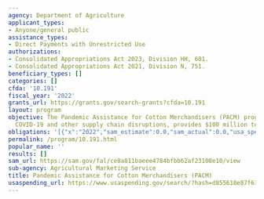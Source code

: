 ```yaml
---
agency: Department of Agriculture
applicant_types:
- Anyone/general public
assistance_types:
- Direct Payments with Unrestricted Use
authorizations:
- Consolidated Appropriations Act 2023, Division HH, 601.
- Consolidated Appropriations Act 2021, Division N, 751.
beneficiary_types: []
categories: []
cfda: '10.191'
fiscal_year: '2022'
grants_url: https://grants.gov/search-grants?cfda=10.191
layout: program
objective: The Pandemic Assistance for Cotton Merchandisers (PACM) program, considering
  COVID-19 and other supply chain disruptions, provides $100 million to cotton merchandisers.
obligations: '[{"x":"2022","sam_estimate":0.0,"sam_actual":0.0,"usa_spending_actual":0.0},{"x":"2023","sam_estimate":375000.0,"sam_actual":0.0,"usa_spending_actual":0.0},{"x":"2024","sam_estimate":100375000.0,"sam_actual":0.0,"usa_spending_actual":0.0}]'
permalink: /program/10.191.html
popular_name: ''
results: []
sam_url: https://sam.gov/fal/ce8a811baeee4784bfbb62af23108e10/view
sub-agency: Agricultural Marketing Service
title: Pandemic Assistance for Cotton Merchandisers (PACM)
usaspending_url: https://www.usaspending.gov/search/?hash=d855618e87f61efe8fd352c6073c7201
---
```

